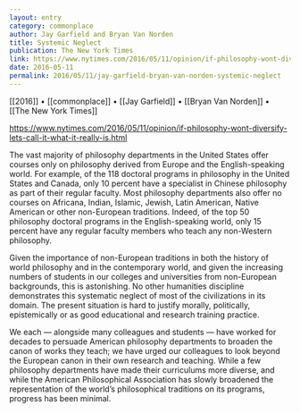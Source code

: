 ```yaml
---
layout: entry
category: commonplace
author: Jay Garfield and Bryan Van Norden
title: Systemic Neglect
publication: The New York Times
link: https://www.nytimes.com/2016/05/11/opinion/if-philosophy-wont-diversify-lets-call-it-what-it-really-is.html
date: 2016-05-11
permalink: 2016/05/11/jay-garfield-bryan-van-norden-systemic-neglect
---
```


[[2016]] • [[commonplace]] • [[Jay Garfield]] • [[Bryan Van Norden]] • [[The New York Times]]

https://www.nytimes.com/2016/05/11/opinion/if-philosophy-wont-diversify-lets-call-it-what-it-really-is.html

The vast majority of philosophy departments in the United States offer courses only on philosophy derived from Europe and the English-speaking world. For example, of the 118 doctoral programs in philosophy in the United States and Canada, only 10 percent have a specialist in Chinese philosophy as part of their regular faculty. Most philosophy departments also offer no courses on Africana, Indian, Islamic, Jewish, Latin American, Native American or other non-European traditions. Indeed, of the top 50 philosophy doctoral programs in the English-speaking world, only 15 percent have any regular faculty members who teach any non-Western philosophy.

Given the importance of non-European traditions in both the history of world philosophy and in the contemporary world, and given the increasing numbers of students in our colleges and universities from non-European backgrounds, this is astonishing. No other humanities discipline demonstrates this systematic neglect of most of the civilizations in its domain. The present situation is hard to justify morally, politically, epistemically or as good educational and research training practice.

We each — alongside many colleagues and students — have worked for decades to persuade American philosophy departments to broaden the canon of works they teach; we have urged our colleagues to look beyond the European canon in their own research and teaching. While a few philosophy departments have made their curriculums more diverse, and while the American Philosophical Association has slowly broadened the representation of the world’s philosophical traditions on its programs, progress has been minimal.